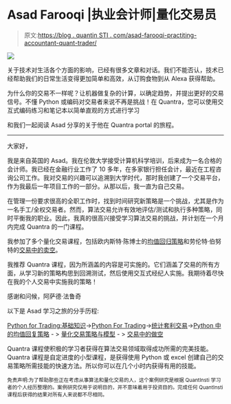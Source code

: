 # Asad Farooqi |执业会计师|量化交易员

> 原文:[https://blog . quantin STI . com/asad-farooqi-practiting-accountant-quant-trader/](https://blog.quantinsti.com/asad-farooqi-practising-accountant-quant-trader/)

![](../Images/06f15019a9f09858e864195afed26095.png)

关于技术对生活各个方面的影响，已经有很多文章和对话。我们不能否认，技术已经帮助我们的日常生活变得更加简单和高效，从订购食物到从 Alexa 获得帮助。

为什么你的交易不一样呢？让机器做复杂的计算，以确定趋势，并提出更好的交易信号。不懂 Python 或编码对交易者来说不再是挑战！在 Quantra，您可以使用交互式编码练习和笔记本以简单直观的方式进行学习

和我们一起阅读 Asad 分享的关于他在 Quantra portal 的旅程。

* * *

大家好，

我是来自英国的 Asad。我在伦敦大学接受计算机科学培训，后来成为一名合格的会计师。我已经在金融行业工作了 10 多年，在多家银行担任会计，最近在工程咨询公司工作。我对交易的兴趣可以追溯到大学时代，那时我创建了一个交易平台，作为我最后一年项目工作的一部分。从那以后，我一直为自己交易。

在管理一份要求很高的全职工作时，找到时间研究新策略是一个挑战，尤其是作为一名手工/全权交易者。然而，算法交易允许有效地评估/测试和执行多种策略，同时平衡我的职业。因此，我真的很高兴接受学习算法交易的挑战，并计划在一个月内完成 Quantra 的一门课程。

我参加了多个量化交易课程，包括欧内斯特·陈博士的[均值回归策略](https://quantra.quantinsti.com/course/python-mean-reversion-strategies-ernest-chan)和劳伦特·伯努特的[交易中的卖空](https://quantra.quantinsti.com/course/short-selling-in-trading)。

我推荐 Quantra 课程，因为所涵盖的内容是可实施的。它们涵盖了交易的所有方面，从学习新的策略构思到回溯测试，然后使用交互式经纪人实施。我期待着尽快在我的个人交易中实施我的策略！

感谢和问候，阿萨德·法鲁奇

以下是 Asad 学习之旅的分手历程:

[Python for Trading:基础知识](https://quantra.quantinsti.com/course/python-trading-basic)->[Python For Trading](https://quantra.quantinsti.com/course/python-for-trading)->[统计套利交易](https://quantra.quantinsti.com/course/statistical-arbitrage-trading)->[Python 中的均值回复策略](https://quantra.quantinsti.com/course/python-mean-reversion-strategies-ernest-chan) - > [量化交易策略与模型](https://quantra.quantinsti.com/course/quantitative-trading-strategies-models) - > [交易中的做空](https://quantra.quantinsti.com/course/short-selling-in-trading)

Quantra 课程使积极的学习者获得在算法交易领域取得成功所需的完美技能。Quantra 课程是自定进度的小型课程，是获得使用 Python 或 excel 创建自己的交易策略所需技能的快速方法。所以你可以在几个小时内获得有用的技能。

<small>免责声明:为了帮助那些正在考虑从事算法和量化交易的人，这个案例研究是根据 QuantInsti 学习者的个人经历整理的。案例研究仅用于说明目的，并不意味着用于投资目的。完成任何 QuantInsti 课程后获得的结果对所有人来说都不尽相同。</small>